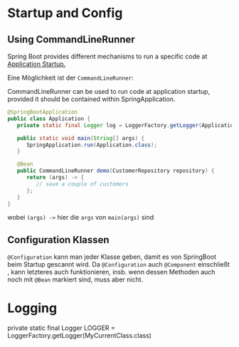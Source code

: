 # Startup and Config
## Using CommandLineRunner
Spring Boot provides different mechanisms to run a specific code at [Application Startup.](https://medium.com/@cancerian0684/run-method-on-application-startup-in-spring-boot-37aa5e82c948)

Eine Möglichkeit ist der `CommandLineRunner`:

CommandLineRunner can be used to run code at application startup, provided it should be contained within SpringApplication.
```Java
@SpringBootApplication
public class Application {
   private static final Logger log = LoggerFactory.getLogger(Application.class);

   public static void main(String[] args) {
      SpringApplication.run(Application.class);
   }

   @Bean
   public CommandLineRunner demo(CustomerRepository repository) {
      return (args) -> {
         // save a couple of customers
      };
   }
}
```
wobei `(args) ->` hier die `args` von `main(args)` sind
## Configuration Klassen
`@Configuration` kann man jeder Klasse geben, damit es von SpringBoot beim Startup gescannt wird. 
Da `@Configuration` auch `@Component` einschließt , kann letzteres auch funktionieren, insb. wenn dessen Methoden auch noch mit `@Bean` markiert sind, muss aber nicht.
# Logging
private static final Logger LOGGER = LoggerFactory.getLogger(MyCurrentClass.class)


